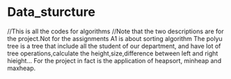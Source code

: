 # Data_sturcture
//This is all the codes for algorithms
//Note that the two descriptions are for the project.Not for the assignments
A1 is about sorting algorithm
The polyu tree is a tree that include all the student of our department, and have lot of tree operations,calculate the height,size,difference between left and right hieight...
For the project in fact is the application of heapsort, minheap and maxheap.
